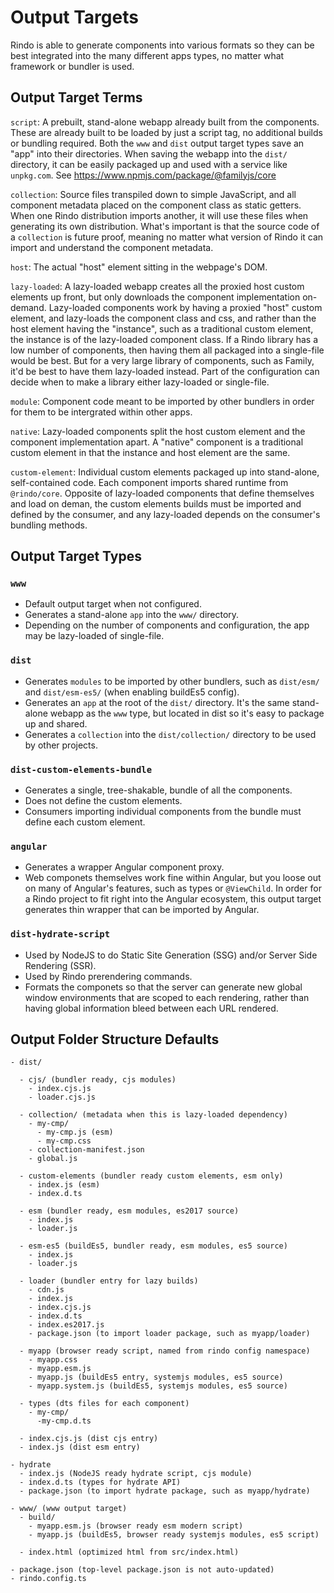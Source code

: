 # Output Targets

Rindo is able to generate components into various formats so they can be best integrated into the many different apps types, no matter what framework or bundler is used.


## Output Target Terms

`script`: A prebuilt, stand-alone webapp already built from the components. These are already built to be loaded by just a script tag, no additional builds or bundling required. Both the `www` and `dist` output target types save an "app" into their directories. When saving the webapp into the `dist/` directory, it can be easily packaged up and used with a service like `unpkg.com`. See https://www.npmjs.com/package/@familyjs/core

`collection`: Source files transpiled down to simple JavaScript, and all component metadata placed on the component class as static getters. When one Rindo distribution imports another, it will use these files when generating its own distribution. What's important is that the source code of a `collection` is future proof, meaning no matter what version of Rindo it can import and understand the component metadata.

`host`: The actual "host" element sitting in the webpage's DOM.

`lazy-loaded`: A lazy-loaded webapp creates all the proxied host custom elements up front, but only downloads the component implementation on-demand. Lazy-loaded components work by having a proxied "host" custom element, and lazy-loads the component class and css, and rather than the host element having the "instance", such as a traditional custom element, the instance is of the lazy-loaded component class. If a Rindo library has a low number of components, then having them all packaged into a single-file would be best. But for a very large library of components, such as Family, it'd be best to have them lazy-loaded instead. Part of the configuration can decide when to make a library either lazy-loaded or single-file.

`module`: Component code meant to be imported by other bundlers in order for them to be intergrated within other apps.

`native`: Lazy-loaded components split the host custom element and the component implementation apart. A "native" component is a traditional custom element in that the instance and host element are the same.

`custom-element`: Individual custom elements packaged up into stand-alone, self-contained code. Each component imports shared runtime from `@rindo/core`. Opposite of lazy-loaded components that define themselves and load on deman, the custom elements builds must be imported and defined by the consumer, and any lazy-loaded depends on the consumer's bundling methods.


## Output Target Types

### `www`

- Default output target when not configured.
- Generates a stand-alone `app` into the `www/` directory.
- Depending on the number of components and configuration, the app may be lazy-loaded of single-file.


### `dist`

- Generates `modules` to be imported by other bundlers, such as `dist/esm/` and `dist/esm-es5/` (when enabling buildEs5 config).
- Generates an `app` at the root of the `dist/` directory. It's the same stand-alone webapp as the `www` type, but located in dist so it's easy to package up and shared.
- Generates a `collection` into the `dist/collection/` directory to be used by other projects.


### `dist-custom-elements-bundle`

- Generates a single, tree-shakable, bundle of all the components.
- Does not define the custom elements.
- Consumers importing individual components from the bundle must define each custom element.


### `angular`

- Generates a wrapper Angular component proxy.
- Web componets themselves work fine within Angular, but you loose out on many of Angular's features, such as types or `@ViewChild`. In order for a Rindo project to fit right into the Angular ecosystem, this output target generates thin wrapper that can be imported by Angular.


### `dist-hydrate-script`

- Used by NodeJS to do Static Site Generation (SSG) and/or Server Side Rendering (SSR).
- Used by Rindo prerendering commands.
- Formats the componets so that the server can generate new global window environments that are scoped to each rendering, rather than having global information bleed between each URL rendered.


## Output Folder Structure Defaults

```
- dist/

  - cjs/ (bundler ready, cjs modules)
    - index.cjs.js
    - loader.cjs.js

  - collection/ (metadata when this is lazy-loaded dependency)
    - my-cmp/
      - my-cmp.js (esm)
      - my-cmp.css
    - collection-manifest.json
    - global.js
  
  - custom-elements (bundler ready custom elements, esm only)
    - index.js (esm)
    - index.d.ts

  - esm (bundler ready, esm modules, es2017 source)
    - index.js
    - loader.js

  - esm-es5 (buildEs5, bundler ready, esm modules, es5 source)
    - index.js
    - loader.js

  - loader (bundler entry for lazy builds)
    - cdn.js
    - index.js
    - index.cjs.js
    - index.d.ts
    - index.es2017.js
    - package.json (to import loader package, such as myapp/loader)

  - myapp (browser ready script, named from rindo config namespace)
    - myapp.css
    - myapp.esm.js
    - myapp.js (buildEs5 entry, systemjs modules, es5 source)
    - myapp.system.js (buildEs5, systemjs modules, es5 source)

  - types (dts files for each component)
    - my-cmp/
      -my-cmp.d.ts

  - index.cjs.js (dist cjs entry)
  - index.js (dist esm entry)

- hydrate
  - index.js (NodeJS ready hydrate script, cjs module)
  - index.d.ts (types for hydrate API)
  - package.json (to import hydrate package, such as myapp/hydrate)

- www/ (www output target)
  - build/
    - myapp.esm.js (browser ready esm modern script)
    - myapp.js (buildEs5, browser ready systemjs modules, es5 script)

  - index.html (optimized html from src/index.html)

- package.json (top-level package.json is not auto-updated)
- rindo.config.ts
```
